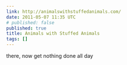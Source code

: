```yaml
---
link: http://animalswithstuffedanimals.com/
date: 2011-05-07 11:35 UTC
# published: false
published: true
title: Animals with Stuffed Animals
tags: []
---
```


there, now get nothing done all day
